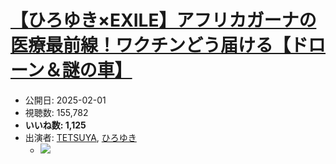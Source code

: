 # [【ひろゆき×EXILE】アフリカガーナの医療最前線！ワクチンどう届ける【ドローン＆謎の車】](https://www.youtube.com/watch?v=JQaEQQSnGT8)
-   公開日: 2025-02-01
-   視聴数: 155,782
-   **いいね数: 1,125**
-   出演者: [TETSUYA](/rehacq_fan/people/TETSUYA "wikilink"), [ひろゆき](/rehacq_fan/people/ひろゆき "wikilink")
    - [![](https://img.youtube.com/vi/JQaEQQSnGT8/hqdefault.jpg)](https://www.youtube.com/watch?v=JQaEQQSnGT8)

